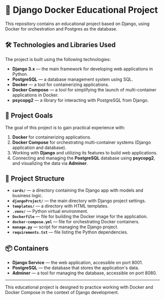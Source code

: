 # 🐳 Django Docker Educational Project

This repository contains an educational project based on Django, using Docker for orchestration and Postgres as the database.

## 🛠️ Technologies and Libraries Used

The project is built using the following technologies:

- **Django 3.x** — the main framework for developing web applications in Python.
- **PostgreSQL** — a database management system using SQL.
- **Docker** — a tool for containerizing applications.
- **Docker Compose** — a tool for simplifying the launch of multi-container applications in Docker.
- **psycopg2** — a library for interacting with PostgreSQL from Django.

## 🎯 Project Goals

The goal of this project is to gain practical experience with:

1. **Docker** for containerizing applications.
2. **Docker Compose** for orchestrating multi-container systems (Django application and database).
3. Working with **Django** and utilizing its features to build web applications.
4. Connecting and managing the **PostgreSQL** database using **psycopg2**, and visualizing the data via **Adminer**.

## 📂 Project Structure

- **`cards/`** — a directory containing the Django app with models and business logic.
- **`djangoProject/`** — the main directory with Django project settings.
- **`templates/`** — a directory with HTML templates.
- **`.venv/`** — Python virtual environment.
- **`Dockerfile`** — file for building the Docker image for the application.
- **`docker-compose.yml`** — file for orchestrating Docker containers.
- **`manage.py`** — script for managing the Django project.
- **`requirements.txt`** — file listing the Python dependencies.

## 📦 Containers

- **Django Service** — the web application, accessible on port 8001.
- **PostgreSQL** — the database that stores the application's data.
- **Adminer** — a tool for managing the database, accessible on port 8080.

---

This educational project is designed to practice working with Docker and Docker Compose in the context of Django development.
